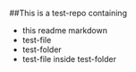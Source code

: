 ##This is a test-repo containing
* this readme markdown
* test-file
* test-folder
* test-file inside test-folder
